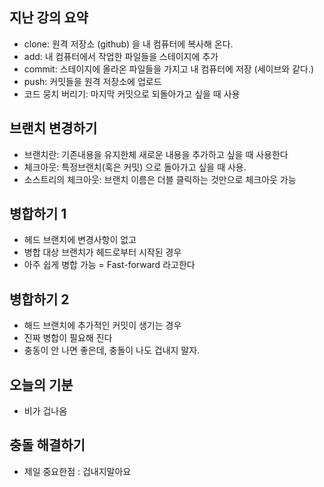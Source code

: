 ## 지난 강의 요약

- clone: 원격 저장소 (github) 을 내 컴퓨터에 복사해 온다.
- add: 내 컴퓨터에서 작업한 파일들을 스테이지에 추가
- commit: 스테이지에 올라온 파일들을 가지고 내 컴퓨터에 저장 (세이브와 같다.)
- push: 커밋들을 원격 저장소에 업로드
- 코드 뭉치 버리기: 마지막 커밋으로 되돌아가고 싶을 때 사용

## 브랜치 변경하기

- 브랜치란: 기존내용을 유지한체 새로운 내용을 추가하고 싶을 때 사용한다
- 체크아웃: 특정브랜치(혹은 커밋) 으로 돌아가고 싶을 때 사용.
- 소스트리의 체크아웃: 브랜치 이름은 더블 클릭하는 것만으로 체크아웃 가능

 

## 병합하기 1

- 헤드 브랜치에 변경사항이 없고
- 병합 대상 브랜치가 헤드로부터 시작된 경우
- 아주 쉽게 병합 가능 = Fast-forward 라고한다



## 병합하기 2

- 해드 브랜치에 추가적인 커밋이 생기는 경우
- 진짜 병합이 필요해 진다
-  충동이 안 나면 좋은데, 충돌이 나도 겁내지 말자.



## 오늘의 기분

- 비가 겁나옴

## 충돌 해결하기

- 제일 중요한점 : 겁내지말아요
